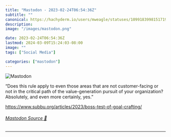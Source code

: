 ```yaml
---
title: "Mastodon - 2023-02-24T06:54:36Z"
subtitle: ""
canonical: https://hachyderm.io/users/mweagle/statuses/109918399815171985
description:
image: "/images/mastodon.png"

date: 2023-02-24T06:54:36Z
lastmod: 2024-03-09T15:24:03-08:00
image: ""
tags: ["Social Media"]

categories: ["mastodon"]
---
```

![Mastodon](/images/mastodon.png)

<p>“Does this rule apply to even those areas that are not customer-facing or not in the critical path of the value-generation pursuit of your organization? Absolutely, and even more certainly, yes.”</p><p><a href="https://www.subbu.org/articles/2023/boss-test-of-goal-crafting/" target="_blank" rel="nofollow noopener noreferrer" translate="no"><span class="invisible">https://www.</span><span class="ellipsis">subbu.org/articles/2023/boss-t</span><span class="invisible">est-of-goal-crafting/</span></a></p>


###### [Mastodon Source 🐘](https://hachyderm.io/@mweagle/109918399815171985)

___
